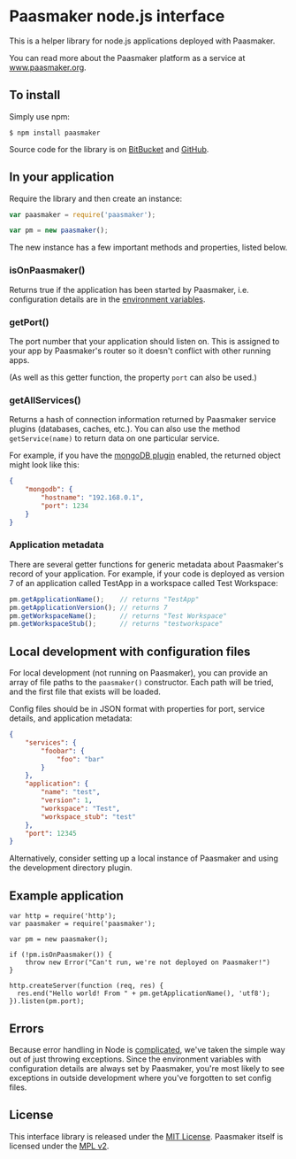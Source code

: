 # Paasmaker node.js interface

This is a helper library for node.js applications deployed with Paasmaker.

You can read more about the Paasmaker platform as a service at www.paasmaker.org.


## To install

Simply use npm:
```
$ npm install paasmaker
```

Source code for the library is on [BitBucket](https://bitbucket.org/paasmaker/paasmaker-interface-nodejs) and [GitHub](https://github.com/paasmaker/paasmaker-interface-nodejs).


## In your application

Require the library and then create an instance:

```js
var paasmaker = require('paasmaker');

var pm = new paasmaker();
```

The new instance has a few important methods and properties, listed below.

### isOnPaasmaker()

Returns true if the application has been started by Paasmaker, i.e. configuration details are in the [environment variables](http://docs.paasmaker.org/user-howto-generic.html).

### getPort()

The port number that your application should listen on. This is assigned to your app by Paasmaker's router so it doesn't conflict with other running apps.

(As well as this getter function, the property ```port``` can also be used.)

### getAllServices()

Returns a hash of connection information returned by Paasmaker service plugins (databases, caches, etc.). You can also use the method ```getService(name)``` to return data on one particular service.

For example, if you have the [mongoDB plugin](http://docs.paasmaker.org/plugin-service-managedmongodb.html) enabled, the returned object might look like this:

```json
{
	"mongodb": {
		"hostname": "192.168.0.1",
		"port": 1234
	}
}
```

### Application metadata

There are several getter functions for generic metadata about Paasmaker's record of your application. For example, if your code is deployed as version 7 of an application called TestApp in a workspace called Test Workspace:

```js
pm.getApplicationName();	// returns "TestApp"
pm.getApplicationVersion();	// returns 7
pm.getWorkspaceName();		// returns "Test Workspace"
pm.getWorkspaceStub();		// returns "testworkspace"
```


## Local development with configuration files

For local development (not running on Paasmaker), you can provide an array of file paths to the ```paasmaker()``` constructor. Each path will be tried, and the first file that exists will be loaded.

Config files should be in JSON format with properties for port, service details, and application metadata:
```json
{
	"services": {
		"foobar": {
			"foo": "bar"
		}
	},
	"application": {
		"name": "test",
		"version": 1,
		"workspace": "Test",
		"workspace_stub": "test"
	},
	"port": 12345
}
```


Alternatively, consider setting up a local instance of Paasmaker and using the development directory plugin.


## Example application

```
var http = require('http');
var paasmaker = require('paasmaker');

var pm = new paasmaker();

if (!pm.isOnPaasmaker()) {
	throw new Error("Can't run, we're not deployed on Paasmaker!")
}

http.createServer(function (req, res) {
  res.end("Hello world! From " + pm.getApplicationName(), 'utf8');
}).listen(pm.port);
```


## Errors

Because error handling in Node is [complicated](http://snmaynard.com/2012/12/21/node-error-handling/), we've taken the simple way out of just throwing exceptions. Since the environment variables with configuration details are always set by Paasmaker, you're most likely to see exceptions in outside development where you've forgotten to set config files.


## License

This interface library is released under the [MIT License](http://opensource.org/licenses/MIT). Paasmaker itself is licensed under the [MPL v2](http://www.mozilla.org/MPL/2.0/).
